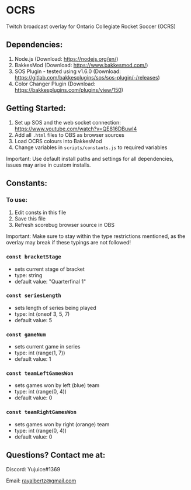 # OCRS
Twitch broadcast overlay for Ontario Collegiate Rocket Soccer (OCRS)

## Dependencies:

1. Node.js (Download: https://nodejs.org/en/)
2. BakkesMod (Download: https://www.bakkesmod.com/)
3. SOS Plugin - tested using v1.6.0 (Download: https://gitlab.com/bakkesplugins/sos/sos-plugin/-/releases)
4. Color Changer Plugin (Download: https://bakkesplugins.com/plugins/view/150)

## Getting Started:

1. Set up SOS and the web socket connection: https://www.youtube.com/watch?v=QE816DBuwI4
2. Add all `.html` files to OBS as browser sources
3. Load OCRS colours into BakkesMod
4. Change variables in `scripts/constants.js` to required variables

Important: Use default install paths and settings for all dependencies, issues may arise in custom installs.  

## Constants:
### To use:
1. Edit consts in this file
2. Save this file
3. Refresh scorebug browser source in OBS

Important: Make sure to stay within the type restrictions mentioned, as the overlay may break if these typings are not followed!

### `const bracketStage`
- sets current stage of bracket
- type: string
- default value: "Quarterfinal 1"

### `const seriesLength`
- sets length of series being played
- type: int (oneof 3, 5, 7)
- default value: 5

### `const gameNum`
- sets current game in series
- type: int (range(1, 7))
- default value: 1

### `const teamLeftGamesWon`
- sets games won by left (blue) team
- type: int (range(0, 4))
- default value: 0

### `const teamRightGamesWon`
- sets games won by right (orange) team
- type: int (range(0, 4))
- default value: 0

## Questions? Contact me at:

Discord: Yujuice#1369

Email: rayalbertz@gmail.com
